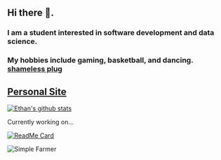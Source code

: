 ## Hi there 👋. 
### I am a student interested in software development and data science. 
### My hobbies include gaming, basketball, and dancing. [shameless plug](https://www.instagram.com/_breaking_boards_/)

## [Personal Site](https://ethanma.netlify.app/)


[![Ethan's github stats](https://github-readme-stats.vercel.app/api?username=em682)](https://github.com/anuraghazra/github-readme-stats)

Currently working on...

[![ReadMe Card](https://github-readme-stats.vercel.app/api/pin/?username=umcody&repo=runaway)](https://github.com/umcody/runaway)

<img align="left" alt="Simple Farmer" src="https://i.kym-cdn.com/entries/icons/original/000/028/021/work.jpg" />
